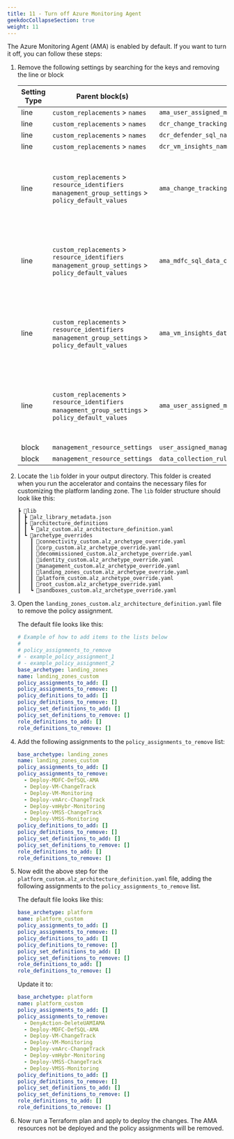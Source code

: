 ```yaml
---
title: 11 - Turn off Azure Monitoring Agent
geekdocCollapseSection: true
weight: 11
---
```


The Azure Monitoring Agent (AMA) is enabled by default. If you want to turn it off, you can follow these steps:

1. Remove the following settings by searching for the keys and removing the line or block

    | Setting Type | Parent block(s) | Key | Action | Count | Notes |
    | - | - | - | - | - | - |
    | line | `custom_replacements` > `names` | `ama_user_assigned_managed_identity_name` | Delete | 1 | |
    | line | `custom_replacements` > `names` | `dcr_change_tracking_name` | Delete | 1 | |
    | line | `custom_replacements` > `names` | `dcr_defender_sql_name` | Delete | 1 | |
    | line | `custom_replacements` > `names` | `dcr_vm_insights_name` | Delete | 1 | |
    | line | `custom_replacements` > `resource_identifiers`<br/>`management_group_settings` > `policy_default_values` | `ama_change_tracking_data_collection_rule_id` | Delete | 2 | There are two instances of this key, delete both lines |
    | line | `custom_replacements` > `resource_identifiers`<br/>`management_group_settings` > `policy_default_values` | `ama_mdfc_sql_data_collection_rule_id` | Delete | 2 | There are two instances of this key, delete both lines |
    | line | `custom_replacements` > `resource_identifiers`<br/>`management_group_settings` > `policy_default_values` | `ama_vm_insights_data_collection_rule_id` | Delete | 2 | There are two instances of this key, delete both lines |
    | line | `custom_replacements` > `resource_identifiers`<br/>`management_group_settings` > `policy_default_values` | `ama_user_assigned_managed_identity_id` | Delete | 2 | There are two instances of this key, delete both lines |
    | block | `management_resource_settings` | `user_assigned_managed_identities` | Delete | 1 | |
    | block | `management_resource_settings` | `data_collection_rules` | Delete |  1 | |

1. Locate the `lib` folder in your output directory. This folder is created when you run the accelerator and contains the necessary files for customizing the platform landing zone. The `lib` folder structure should look like this:

    ```plaintext
    ┣ 📂lib
    ┃ ┣ 📜alz_library_metadata.json
    ┃ ┣ 📂architecture_definitions
    ┃ ┃ ┗ 📜alz_custom.alz_architecture_definition.yaml
    ┃ ┗ 📂archetype_overrides
    ┃   ┃ 📜connectivity_custom.alz_archetype_override.yaml
    ┃   ┃ 📜corp_custom.alz_archetype_override.yaml
    ┃   ┃ 📜decommissioned_custom.alz_archetype_override.yaml
    ┃   ┃ 📜identity_custom.alz_archetype_override.yaml
    ┃   ┃ 📜management_custom.alz_archetype_override.yaml
    ┃   ┃ 📜landing_zones_custom.alz_archetype_override.yaml
    ┃   ┃ 📜platform_custom.alz_archetype_override.yaml
    ┃   ┃ 📜root_custom.alz_archetype_override.yaml
    ┃   ┗ 📜sandboxes_custom.alz_archetype_override.yaml
    ```

1. Open the `landing_zones_custom.alz_architecture_definition.yaml` file to remove the policy assignment.

    The default file looks like this:

    ```yaml
    # Example of how to add items to the lists below
    #
    # policy_assignments_to_remove
    # - example_policy_assignment_1
    # - example_policy_assignment_2
    base_archetype: landing_zones
    name: landing_zones_custom
    policy_assignments_to_add: []
    policy_assignments_to_remove: []
    policy_definitions_to_add: []
    policy_definitions_to_remove: []
    policy_set_definitions_to_add: []
    policy_set_definitions_to_remove: []
    role_definitions_to_add: []
    role_definitions_to_remove: []
    ```

1. Add the following assignments to the `policy_assignments_to_remove` list:

    ```yaml
    base_archetype: landing_zones
    name: landing_zones_custom
    policy_assignments_to_add: []
    policy_assignments_to_remove:
      - Deploy-MDFC-DefSQL-AMA
      - Deploy-VM-ChangeTrack
      - Deploy-VM-Monitoring
      - Deploy-vmArc-ChangeTrack
      - Deploy-vmHybr-Monitoring
      - Deploy-VMSS-ChangeTrack
      - Deploy-VMSS-Monitoring
    policy_definitions_to_add: []
    policy_definitions_to_remove: []
    policy_set_definitions_to_add: []
    policy_set_definitions_to_remove: []
    role_definitions_to_add: []
    role_definitions_to_remove: []
    ```

1. Now edit the above step for the `platform_custom.alz_architecture_definition.yaml` file, adding the following assignments to the `policy_assignments_to_remove` list.

    The default file looks like this:

    ```yaml
    base_archetype: platform
    name: platform_custom
    policy_assignments_to_add: []
    policy_assignments_to_remove: []
    policy_definitions_to_add: []
    policy_definitions_to_remove: []
    policy_set_definitions_to_add: []
    policy_set_definitions_to_remove: []
    role_definitions_to_add: []
    role_definitions_to_remove: []
    ```

    Update it to:

    ```yaml
    base_archetype: platform
    name: platform_custom
    policy_assignments_to_add: []
    policy_assignments_to_remove:
      - DenyAction-DeleteUAMIAMA
      - Deploy-MDFC-DefSQL-AMA
      - Deploy-VM-ChangeTrack
      - Deploy-VM-Monitoring
      - Deploy-vmArc-ChangeTrack
      - Deploy-vmHybr-Monitoring
      - Deploy-VMSS-ChangeTrack
      - Deploy-VMSS-Monitoring
    policy_definitions_to_add: []
    policy_definitions_to_remove: []
    policy_set_definitions_to_add: []
    policy_set_definitions_to_remove: []
    role_definitions_to_add: []
    role_definitions_to_remove: []
    ```

1. Now run a Terraform plan and apply to deploy the changes. The AMA resources not be deployed and the policy assignments will be removed.
